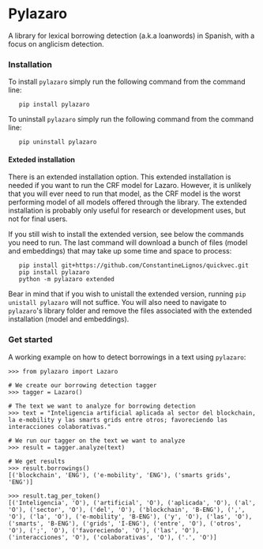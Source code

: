 # Pylazaro
A library for lexical borrowing detection (a.k.a loanwords) in Spanish, with a focus on anglicism detection.

### Installation
To install `pylazaro` simply run the following command from the command line: 

```
   pip install pylazaro
   ```

To uninstall `pylazaro` simply run the following command from the command line:    
```
   pip uninstall pylazaro
   ```
   
#### Exteded installation
There is an extended installation option. This extended installation is needed if you want to run the CRF model for Lazaro. However, it is unlikely that you will ever need to run that model, as the CRF model is the worst performing model of all models offered through the library. The extended installation is probably only useful for research or development uses, but not for final users.

If you still wish to install the extended version, see below the commands you need to run. The last command will download a bunch of files (model and embeddings) that may take up some time and space to process: 

```
   pip install git+https://github.com/ConstantineLignos/quickvec.git
   pip install pylazaro
   python -m pylazaro extended
   ```

Bear in mind that if you wish to unistall the extended version, running `pip unistall pylazaro` will not suffice. You will also need to navigate to `pylazaro`'s library folder and remove the files associated with the extended installation (model and embeddings). 

### Get started
A working example on how to detect borrowings in a text using `pylazaro`:

```
>>> from pylazaro import Lazaro

# We create our borrowing detection tagger
>>> tagger = Lazaro()

# The text we want to analyze for borrowing detection
>>> text = "Inteligencia artificial aplicada al sector del blockchain, la e-mobility y las smarts grids entre otros; favoreciendo las interacciones colaborativas."

# We run our tagger on the text we want to analyze
>>> result = tagger.analyze(text)

# We get results
>>> result.borrowings()
[('blockchain', 'ENG'), ('e-mobility', 'ENG'), ('smarts grids', 'ENG')]

>>> result.tag_per_token()
[('Inteligencia', 'O'), ('artificial', 'O'), ('aplicada', 'O'), ('al', 'O'), ('sector', 'O'), ('del', 'O'), ('blockchain', 'B-ENG'), (',', 'O'), ('la', 'O'), ('e-mobility', 'B-ENG'), ('y', 'O'), ('las', 'O'), ('smarts', 'B-ENG'), ('grids', 'I-ENG'), ('entre', 'O'), ('otros', 'O'), (';', 'O'), ('favoreciendo', 'O'), ('las', 'O'), ('interacciones', 'O'), ('colaborativas', 'O'), ('.', 'O')]
```